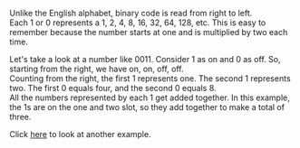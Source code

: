 Unlike the English alphabet, binary code is read from right to left.  
Each 1 or 0 represents a 1, 2, 4, 8, 16, 32, 64, 128, etc. This is easy to remember because the number starts at one and is multiplied by two each time.  

Let's take a look at a number like 0011. Consider 1 as on and 0 as off. So, starting from the right, we have on, on, off, off.  
Counting from the right, the first 1 represents one. The second 1 represents two. The first 0 equals four, and the second 0 equals 8.  
All the numbers represented by each 1 get added together. In this example, the 1s are on the one and two slot, so they add together to make a total of three.  

Click [here](second.md) to look at another example.  

